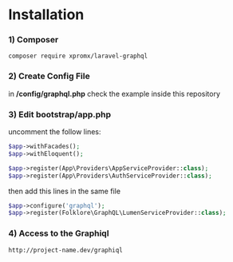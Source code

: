 # Installation

### 1) Composer
```
composer require xpromx/laravel-graphql
```

### 2) Create Config File
in  **/config/graphql.php**  check the example inside this repository 

### 3) Edit bootstrap/app.php
uncomment the follow lines:
```php
$app->withFacades();
$app->withEloquent();

$app->register(App\Providers\AppServiceProvider::class);
$app->register(App\Providers\AuthServiceProvider::class);
```

then add this lines in the same file
```php
$app->configure('graphql');
$app->register(Folklore\GraphQL\LumenServiceProvider::class);
```

### 4) Access to the Graphiql
```
http://project-name.dev/graphiql
```

